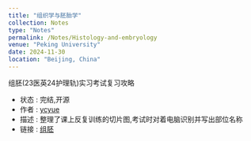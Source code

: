 ```yaml
---
title: "组织学与胚胎学"
collection: Notes
type: "Notes"
permalink: /Notes/Histology-and-embryology
venue: "Peking University"
date: 2024-11-30
location: "Beijing, China"
---
```


组胚(23医英24护理轨)实习考试复习攻略
- 状态 : 完结,开源
- 作者 : [ycyue](https://ycyue.github.io)
- 描述 : 整理了课上反复训练的切片图,考试时对着电脑识别并写出部位名称
- 链接 : [组胚](https://github.com/ycyue10001/Histology-and-embryology)
